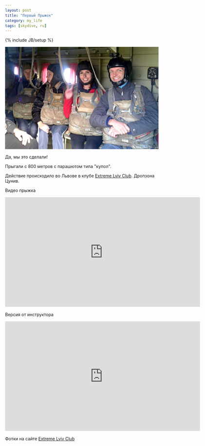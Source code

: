 ```yaml
---
layout: post
title: "Первый Прыжок"
category: my_life
tags: [skydive, ru]
---
```

{% include JB/setup %}




![В самолете](/images/life/skydive_01.jpg "В самолете")

Да, мы это сделали!

Прыгали с 800 метров с парашютом типа "купол". 

Действие происходило во Львове в клубе [Extreme Lviv Club](http://extreme.lviv.ua). Дропзона Цунив.

Видео прыжка

<!-- more -->

<iframe width="640" height="360" src="http://www.youtube.com/embed/BT5XWXS62kQ" frameborder="0" allowfullscreen></iframe>


Версия от инструктора

<iframe width="640" height="360" src="http://www.youtube.com/embed/xqoze4xF99Q" frameborder="0" allowfullscreen></iframe>


Фотки на сайте [Extreme Lviv Club](http://extreme.lviv.ua/gallery/thumbnails.php?album=291)

